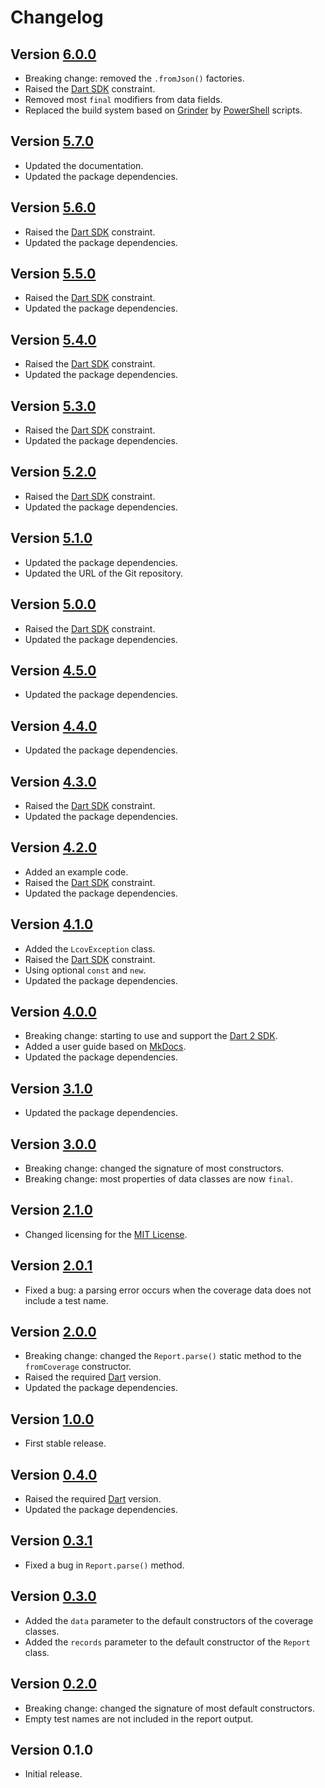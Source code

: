 # Changelog

## Version [6.0.0](https://git.belin.io/cedx/lcov.dart/compare/v5.7.0...v6.0.0)
- Breaking change: removed the `.fromJson()` factories.
- Raised the [Dart SDK](https://dart.dev/tools/sdk) constraint.
- Removed most `final` modifiers from data fields.
- Replaced the build system based on [Grinder](https://pub.dev/packages/grinder) by [PowerShell](https://docs.microsoft.com/en-us/powershell) scripts.

## Version [5.7.0](https://git.belin.io/cedx/lcov.dart/compare/v5.6.0...v5.7.0)
- Updated the documentation.
- Updated the package dependencies.

## Version [5.6.0](https://git.belin.io/cedx/lcov.dart/compare/v5.5.0...v5.6.0)
- Raised the [Dart SDK](https://dart.dev/tools/sdk) constraint.
- Updated the package dependencies.

## Version [5.5.0](https://git.belin.io/cedx/lcov.dart/compare/v5.4.0...v5.5.0)
- Raised the [Dart SDK](https://dart.dev/tools/sdk) constraint.
- Updated the package dependencies.

## Version [5.4.0](https://git.belin.io/cedx/lcov.dart/compare/v5.3.0...v5.4.0)
- Raised the [Dart SDK](https://dart.dev/tools/sdk) constraint.
- Updated the package dependencies.

## Version [5.3.0](https://git.belin.io/cedx/lcov.dart/compare/v5.2.0...v5.3.0)
- Raised the [Dart SDK](https://dart.dev/tools/sdk) constraint.
- Updated the package dependencies.

## Version [5.2.0](https://git.belin.io/cedx/lcov.dart/compare/v5.1.0...v5.2.0)
- Raised the [Dart SDK](https://dart.dev/tools/sdk) constraint.
- Updated the package dependencies.

## Version [5.1.0](https://git.belin.io/cedx/lcov.dart/compare/v5.0.0...v5.1.0)
- Updated the package dependencies.
- Updated the URL of the Git repository.

## Version [5.0.0](https://git.belin.io/cedx/lcov.dart/compare/v4.5.0...v5.0.0)
- Raised the [Dart SDK](https://dart.dev/tools/sdk) constraint.
- Updated the package dependencies.

## Version [4.5.0](https://git.belin.io/cedx/lcov.dart/compare/v4.4.0...v4.5.0)
- Updated the package dependencies.

## Version [4.4.0](https://git.belin.io/cedx/lcov.dart/compare/v4.3.0...v4.4.0)
- Updated the package dependencies.

## Version [4.3.0](https://git.belin.io/cedx/lcov.dart/compare/v4.2.0...v4.3.0)
- Raised the [Dart SDK](https://dart.dev/tools/sdk) constraint.
- Updated the package dependencies.

## Version [4.2.0](https://git.belin.io/cedx/lcov.dart/compare/v4.1.0...v4.2.0)
- Added an example code.
- Raised the [Dart SDK](https://dart.dev/tools/sdk) constraint.
- Updated the package dependencies.

## Version [4.1.0](https://git.belin.io/cedx/lcov.dart/compare/v4.0.0...v4.1.0)
- Added the `LcovException` class.
- Raised the [Dart SDK](https://dart.dev/tools/sdk) constraint.
- Using optional `const` and `new`. 
- Updated the package dependencies.

## Version [4.0.0](https://git.belin.io/cedx/lcov.dart/compare/v3.1.0...v4.0.0)
- Breaking change: starting to use and support the [Dart 2 SDK](https://dart.dev/tools/sdk).
- Added a user guide based on [MkDocs](http://www.mkdocs.org).
- Updated the package dependencies.

## Version [3.1.0](https://git.belin.io/cedx/lcov.dart/compare/v3.0.0...v3.1.0)
- Updated the package dependencies.

## Version [3.0.0](https://git.belin.io/cedx/lcov.dart/compare/v2.1.0...v3.0.0)
- Breaking change: changed the signature of most constructors.
- Breaking change: most properties of data classes are now `final`.

## Version [2.1.0](https://git.belin.io/cedx/lcov.dart/compare/v2.0.1...v2.1.0)
- Changed licensing for the [MIT License](https://opensource.org/licenses/MIT).

## Version [2.0.1](https://git.belin.io/cedx/lcov.dart/compare/v2.0.0...v2.0.1)
- Fixed a bug: a parsing error occurs when the coverage data does not include a test name.

## Version [2.0.0](https://git.belin.io/cedx/lcov.dart/compare/v1.0.0...v2.0.0)
- Breaking change: changed the `Report.parse()` static method to the `fromCoverage` constructor.
- Raised the required [Dart](https://dart.dev) version.
- Updated the package dependencies.

## Version [1.0.0](https://git.belin.io/cedx/lcov.dart/compare/v0.4.0...v1.0.0)
- First stable release.

## Version [0.4.0](https://git.belin.io/cedx/lcov.dart/compare/v0.3.1...v0.4.0)
- Raised the required [Dart](https://dart.dev) version.
- Updated the package dependencies.

## Version [0.3.1](https://git.belin.io/cedx/lcov.dart/compare/v0.3.0...v0.3.1)
- Fixed a bug in `Report.parse()` method.

## Version [0.3.0](https://git.belin.io/cedx/lcov.dart/compare/v0.2.0...v0.3.0)
- Added the `data` parameter to the default constructors of the coverage classes.
- Added the `records` parameter to the default constructor of the `Report` class.

## Version [0.2.0](https://git.belin.io/cedx/lcov.dart/compare/v0.1.0...v0.2.0)
- Breaking change: changed the signature of most default constructors.
- Empty test names are not included in the report output.

## Version 0.1.0
- Initial release.
